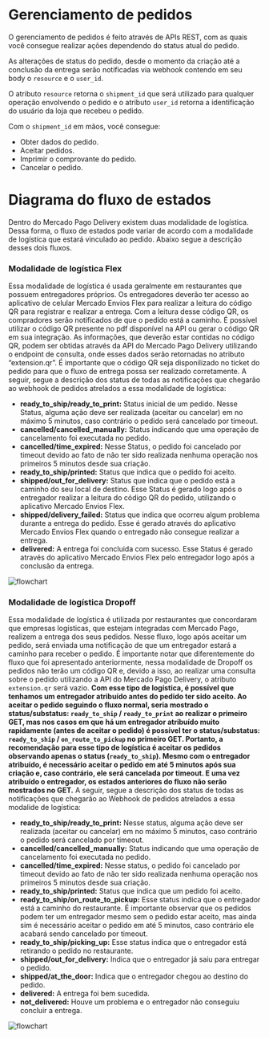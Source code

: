 # Gerenciamento de pedidos

O gerenciamento de pedidos é feito através de APIs REST, com as quais você consegue realizar ações dependendo do status atual do pedido.

As alterações de status do pedido, desde o momento da criação até a conclusão da entrega serão notificadas via webhook contendo em seu body o `resource` e o `user_id`. 

O atributo `resource` retorna o `shipment_id` que será utilizado para qualquer operação envolvendo o pedido e o atributo `user_id` retorna a identificação do usuário da loja que recebeu o pedido.

Com o `shipment_id` em mãos, você consegue:

* Obter dados do pedido.
* Aceitar pedidos.
* Imprimir o comprovante do pedido.
* Cancelar o pedido.

# Diagrama do fluxo de estados

Dentro do Mercado Pago Delivery existem duas modalidade de logística. Dessa forma, o fluxo de estados pode variar de acordo com a modalidade de logística que estará vinculado ao pedido. Abaixo segue a descrição desses dois fluxos.

### Modalidade de logística Flex

Essa modalidade de logística é usada geralmente em restaurantes que possuem entregadores próprios. Os entregadores deverão ter acesso ao aplicativo de celular Mercado Envios Flex para realizar a leitura do código QR para registrar e realizar a entrega. Com a leitura desse código QR, os compradores serão notificados de que o pedido está a caminho.  É possível utilizar o código QR presente no pdf disponível na API ou  gerar o código QR em sua integração. As informações, que deverão estar contidas no código QR, podem ser obtidas através da API do Mercado Pago Delivery utilizando o endpoint de consulta, onde esses dados serão retornadas no atributo “extension.qr”. É importante que o código QR seja disponilizado no ticket do pedido para que o fluxo de entrega possa ser realizado corretamente. A seguir, segue a descrição dos status de todas as notificações que chegarão ao webhook de pedidos atrelados a essa modalidade de logística:

  * **ready_to_ship/ready_to_print:** Status inicial de um pedido. Nesse Status, alguma ação deve ser realizada (aceitar ou cancelar) em no máximo 5 minutos, caso contrário o pedido será cancelado por timeout.
  * **cancelled/cancelled_manually:** Status indicando que uma operação de cancelamento foi executada no pedido.
  * **cancelled/time_expired:** Nesse Status, o pedido foi cancelado por timeout devido ao fato de não ter sido realizada nenhuma operação nos primeiros 5 minutos desde sua criação.
  * **ready_to_ship/printed:** Status que indica que o pedido foi aceito.
  * **shipped/out_for_delivery:** Status que indica que o pedido está a caminho do seu local de destino. Esse Status é gerado logo após o entregador realizar a leitura do código QR do pedido, utilizando o aplicativo Mercado Envios Flex.
  * **shipped/delivery_failed:** Status que indica que ocorreu algum problema durante a entrega do pedido. Esse é gerado através do aplicativo Mercado Envios Flex quando o entregado não consegue realizar a entrega.
  * **delivered:** A entrega foi concluida com sucesso. Esse Status é gerado através do aplicativo Mercado Envios Flex pelo entregador logo após a conclusão da entrega.

![flowchart](mpdelivery/flowchart_delivery_pt.png)  

### Modalidade de logística Dropoff

Essa modalidade de logística é utilizada por restaurantes que concordaram que empresas logísticas, que estejam integradas com Mercado Pago, realizem a entrega dos seus pedidos. Nesse fluxo, logo após aceitar um pedido, será enviada uma notificação de que um entregador estará a caminho para receber o pedido. É importante notar que diferentemente do fluxo que foi apresentado anteriormente, nessa modalidade de Dropoff os pedidos não terão um código QR e, devido a isso, ao realizar uma consulta sobre o pedido utilizando a API do Mercado Pago Delivery, o atributo `extension.qr` será vazio. **Com esse tipo de logística, é possível que tenhamos um entregador atribuído antes do pedido ter sido aceito. Ao aceitar o pedido seguindo o fluxo normal, seria mostrado o status/substatus: `ready_to_ship` / `ready_to_print` ao realizar o primeiro GET, mas nos casos em que há um entregador atribuído muito rapidamente (antes de aceitar o pedido) é possível ter o status/substatus: `ready_to_ship` / `on_route_to_pickup` no primeiro GET. Portanto, a recomendação para esse tipo de logística é aceitar os pedidos observando apenas o status (`ready_to_ship`). Mesmo com o entregador atribuído, é necessário aceitar o pedido em até 5 minutos após sua criação e, caso contrário, ele será cancelada por timeout. E uma vez atribuído o entregador, os estados anteriores do fluxo não serão mostrados no GET.** A seguir, segue a descrição dos status de todas as notificações que chegarão ao Webhook de pedidos atrelados a essa modalide de logística:
  
  * **ready_to_ship/ready_to_print:** Nesse status, alguma ação deve ser realizada (aceitar ou cancelar) em no máximo 5 minutos, caso contrário o pedido será cancelado por timeout.
  * **cancelled/cancelled_manually:** Status indicando que uma operação de cancelamento foi executada no pedido.
  * **cancelled/time_expired:** Nesse status, o pedido foi cancelado por timeout devido ao fato de não ter sido realizada nenhuma operação nos primeiros 5 minutos desde sua criação.
  * **ready_to_ship/printed:** Status que indica que um pedido foi aceito.
  * **ready_to_ship/on_route_to_pickup:** Esse status indica que o entregador está a caminho do restaurante. É importante observar que os pedidos podem ter um entregador mesmo sem o pedido estar aceito, mas ainda sim é necessário aceitar o pedido em até 5 minutos, caso contrário ele acabará sendo cancelado por timeout.
  * **ready_to_ship/picking_up:** Esse status indica que o entregador está retirando o pedido no restaurante.
  * **shipped/out_for_delivery:** Indica que o entregador já saiu para entregar o pedido.
  * **shipped/at_the_door:** Indica que o entregador chegou ao destino do pedido.
  * **delivered:** A entrega foi bem sucedida.
  * **not_delivered:** Houve um problema e o entregador não conseguiu concluir a entrega.

![flowchart](mpdelivery/flowchart-1_delivery_pt.png)  
